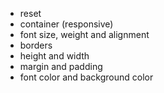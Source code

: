 - reset
- container (responsive)
- font size, weight and alignment
- borders
- height and width
- margin and padding
- font color and background color